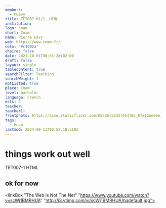 ```yaml
---
members:
  - PLevy
title: TET007-M1/1. HTML
institution: 
logo: cnam
short: Cnam
name: Pierre Lévy
web: https://www.cnam.fr/
colo: "#c1002a"
chaire: false
date: 2021-10-01T00:55:28+02:00
draft: false
layout: single
tablecontent: true
searchFilter: Teaching
searchWeight: 1
notListed: true
place: Cnam
level: bachelor
language: French
ects: 4
teacher: 
teacher1: 
frontphoto: https://live.staticflickr.com/65535/52427464765_8fe12aeeee_h.jpg
tags:
  - hugo
lastmod: 2024-09-11T09:57:10.510Z
---
```

# things work out well

TET007-1 HTML

## ok for now

\<linkBox "The Web Is Not The Net" "https://www.youtube.com/watch?v=scWj1BMRHUA" "http://i3.ytimg.com/vi/scWj1BMRHUA/hqdefault.jpg">
